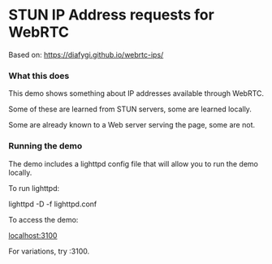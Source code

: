 # STUN IP Address requests for WebRTC

Based on: https://diafygi.github.io/webrtc-ips/

### What this does

This demo shows something about IP addresses available through WebRTC.

Some of these are learned from STUN servers, some are learned locally.

Some are already known to a Web server serving the page, some are not.

### Running the demo

The demo includes a lighttpd config file that will allow you to run
the demo locally.

To run lighttpd:

  lighttpd -D -f lighttpd.conf

To access the demo:

  <a href="localhost:3100">localhost:3100</a>

For variations, try <yourhostname>:3100.
